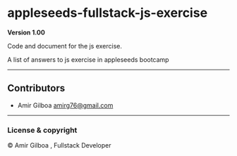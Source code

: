 # appleseeds-fullstack-js-exercise

**Version 1.00**

Code and document for the js exercise.

A list of answers to js exercise in appleseeds bootcamp

---

## Contributors

- Amir Gilboa <amirg76@gmail.com>

---

### License & copyright

© Amir Gilboa , Fullstack Developer
